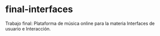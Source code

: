 # final-interfaces
Trabajo final: Plataforma de música online para la materia Interfaces de usuario e Interacción.
